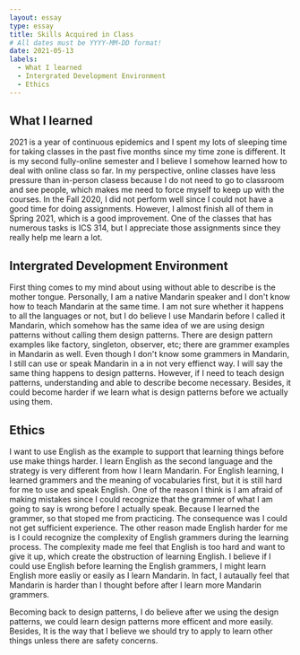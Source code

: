 ```yaml
---
layout: essay
type: essay
title: Skills Acquired in Class
# All dates must be YYYY-MM-DD format!
date: 2021-05-13
labels:
  - What I learned
  - Intergrated Development Environment
  - Ethics
---
```


## What I learned

2021 is a year of continuous epidemics and I spent my lots of sleeping time for taking classes in the past five months since my time zone is different. It is my second fully-online semester and I believe I somehow learned how to deal with online class so far. In my perspective, online classes have less pressure than in-person clasess because I do not need to go to classroom and see people, which makes me need to force myself to keep up with the courses. In the Fall 2020, I did not perform well since I could not have a good time for doing assignments. However, I almost finish all of them in Spring 2021, which is a good improvement. One of the classes that has numerous tasks is ICS 314, but I appreciate those assignments since they really help me learn a lot.

## Intergrated Development Environment

First thing comes to my mind about using without able to describe is the mother tongue. Personally, I am a native Mandarin speaker and I don't know how to teach Mandarin at the same time. I am not sure whether it happens to all the languages or not, but I do believe I use Mandarin before I called it Mandarin, which somehow has the same idea of we are using design patterns without calling them design patterns. There are design pattern examples like factory, singleton, observer, etc; there are grammer examples in Mandarin as well. Even though I don't know some grammers in Mandarin, I still can use or speak Mandarin in a in not very effienct way. I will say the same thing happens to design patterns. However, if I need to teach design patterns, understanding and able to describe become necessary. Besides, it could become harder if we learn what is design patterns before we actually using them.

## Ethics

I want to use English as the example to support that learning things before use make things harder. I learn English as the second language and the strategy is very different from how I learn Mandarin. For English learning, I learned grammers and the meaning of vocabularies first, but it is still hard for me to use and speak English. One of the reason I think is I am afraid of making mistakes since I could recognize that the grammer of what I am going to say is wrong before I actually speak. Because I learned the grammer, so that stoped me from practicing. The consequence was I could not get sufficient experience. The other reason made English harder for me is I could recognize the complexity of English grammers during the learning process. The complexity made me feel that English is too hard and want to give it up, which create the obstruction of learning English. I believe if I could use English before learning the English grammers, I might learn English more easliy or easily as I learn Mandarin. In fact, I autaually feel that Mandarin is harder than I thought before after I learn more Mandarin grammers.

Becoming back to design patterns, I do believe after we using the design patterns, we could learn design patterns more efficent and more easily. Besides, It is the way that I believe we should try to apply to learn other things unless there are safety concerns. 
